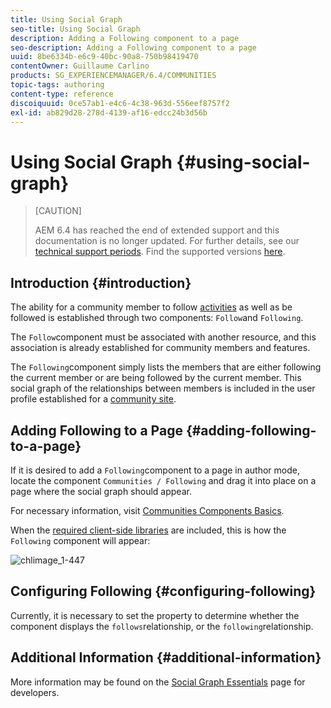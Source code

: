 ```yaml
---
title: Using Social Graph
seo-title: Using Social Graph
description: Adding a Following component to a page
seo-description: Adding a Following component to a page
uuid: 8be6334b-e6c9-40bc-90a8-750b98419470
contentOwner: Guillaume Carlino
products: SG_EXPERIENCEMANAGER/6.4/COMMUNITIES
topic-tags: authoring
content-type: reference
discoiquuid: 0ce57ab1-e4c6-4c38-963d-556eef8757f2
exl-id: ab829d28-278d-4139-af16-edcc24b3d56b
---
```

# Using Social Graph {#using-social-graph}

>[CAUTION]
>
>AEM 6.4 has reached the end of extended support and this documentation is no longer updated. For further details, see our [technical support periods](https://helpx.adobe.com/support/programs/eol-matrix.html). Find the supported versions [here](https://experienceleague.adobe.com/docs/).

## Introduction {#introduction}

The ability for a community member to follow [activities](activities.md) as well as be followed is established through two components: `Follow`and `Following`.

The `Follow`component must be associated with another resource, and this association is already established for community members and features.

The `Following`component simply lists the members that are either following the current member or are being followed by the current member. This social graph of the relationships between members is included in the user profile established for a [community site](overview.md#communitiessites).

## Adding Following to a Page {#adding-following-to-a-page}

If it is desired to add a `Following`component to a page in author mode, locate the component `Communities / Following` and drag it into place on a page where the social graph should appear.

For necessary information, visit [Communities Components Basics](basics.md).

When the [required client-side libraries](essentials-socialgraph.md#essentials-for-client-side) are included, this is how the `Following` component will appear:

![chlimage_1-447](assets/chlimage_1-447.png)

## Configuring Following {#configuring-following}

Currently, it is necessary to set the property to determine whether the component displays the `follows`relationship, or the `following`relationship.

## Additional Information {#additional-information}

More information may be found on the [Social Graph Essentials](essentials-socialgraph.md) page for developers.
